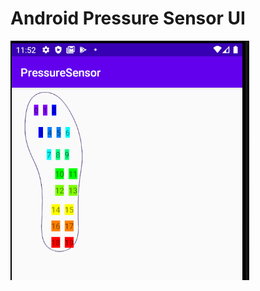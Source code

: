 # Android Pressure Sensor UI

![UI](https://raw.githubusercontent.com/tmastrom/AndroidPressureMap/master/pressure_sensor.png)
